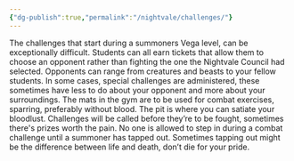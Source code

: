 ```yaml
---
{"dg-publish":true,"permalink":"/nightvale/challenges/"}
---
```


The challenges that start during a summoners Vega level, can be exceptionally difficult. Students can all earn tickets that allow them to choose an opponent rather than fighting the one the Nightvale Council had selected. Opponents can range from creatures and beasts to your fellow students. In some cases, special challenges are administered, these sometimes have less to do about your opponent and more about your surroundings. The mats in the gym are to be used for combat exercises, sparring, preferably without blood. The pit is where you can satiate your bloodlust. Challenges will be called before they’re to be fought, sometimes there's prizes worth the pain. No one is allowed to step in during a combat challenge until a summoner has tapped out. Sometimes tapping out might be the difference between life and death, don’t die for your pride.
